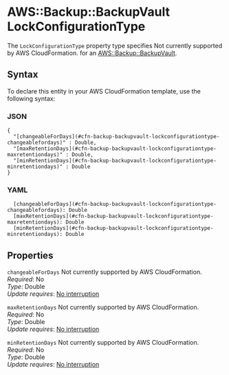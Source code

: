 # AWS::Backup::BackupVault LockConfigurationType<a name="aws-properties-backup-backupvault-lockconfigurationtype"></a>

<a name="aws-properties-backup-backupvault-lockconfigurationtype-description"></a>The `LockConfigurationType` property type specifies Not currently supported by AWS CloudFormation\. for an [AWS::Backup::BackupVault](aws-resource-backup-backupvault.md)\.

## Syntax<a name="aws-properties-backup-backupvault-lockconfigurationtype-syntax"></a>

To declare this entity in your AWS CloudFormation template, use the following syntax:

### JSON<a name="aws-properties-backup-backupvault-lockconfigurationtype-syntax.json"></a>

```
{
  "[changeableForDays](#cfn-backup-backupvault-lockconfigurationtype-changeablefordays)" : Double,
  "[maxRetentionDays](#cfn-backup-backupvault-lockconfigurationtype-maxretentiondays)" : Double,
  "[minRetentionDays](#cfn-backup-backupvault-lockconfigurationtype-minretentiondays)" : Double
}
```

### YAML<a name="aws-properties-backup-backupvault-lockconfigurationtype-syntax.yaml"></a>

```
  [changeableForDays](#cfn-backup-backupvault-lockconfigurationtype-changeablefordays): Double
  [maxRetentionDays](#cfn-backup-backupvault-lockconfigurationtype-maxretentiondays): Double
  [minRetentionDays](#cfn-backup-backupvault-lockconfigurationtype-minretentiondays): Double
```

## Properties<a name="aws-properties-backup-backupvault-lockconfigurationtype-properties"></a>

`changeableForDays`  <a name="cfn-backup-backupvault-lockconfigurationtype-changeablefordays"></a>
Not currently supported by AWS CloudFormation\.  
*Required*: No  
*Type*: Double  
*Update requires*: [No interruption](https://docs.aws.amazon.com/AWSCloudFormation/latest/UserGuide/using-cfn-updating-stacks-update-behaviors.html#update-no-interrupt)

`maxRetentionDays`  <a name="cfn-backup-backupvault-lockconfigurationtype-maxretentiondays"></a>
Not currently supported by AWS CloudFormation\.  
*Required*: No  
*Type*: Double  
*Update requires*: [No interruption](https://docs.aws.amazon.com/AWSCloudFormation/latest/UserGuide/using-cfn-updating-stacks-update-behaviors.html#update-no-interrupt)

`minRetentionDays`  <a name="cfn-backup-backupvault-lockconfigurationtype-minretentiondays"></a>
Not currently supported by AWS CloudFormation\.  
*Required*: No  
*Type*: Double  
*Update requires*: [No interruption](https://docs.aws.amazon.com/AWSCloudFormation/latest/UserGuide/using-cfn-updating-stacks-update-behaviors.html#update-no-interrupt)